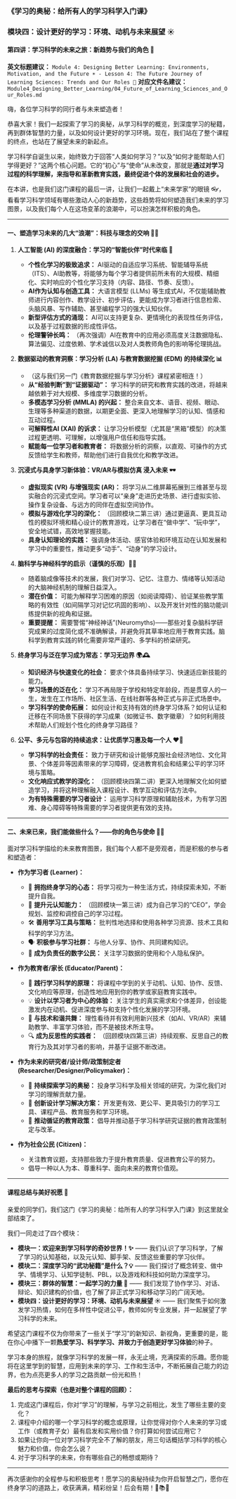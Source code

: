 ### 《学习的奥秘：给所有人的学习科学入门课》
### 模块四：设计更好的学习：环境、动机与未来展望 ☀️
#### 第四讲：学习科学的未来之旅：新趋势与我们的角色 🚀

**英文标题建议：** `Module 4: Designing Better Learning: Environments, Motivation, and the Future ☀️ - Lesson 4: The Future Journey of Learning Sciences: Trends and Our Roles 🚀`
**对应文件名建议：** `Module4_Designing_Better_Learning/04_Future_of_Learning_Sciences_and_Our_Roles.md`

嗨，各位学习科学的同行者与未来塑造者！

恭喜大家！我们一起探索了学习的奥秘，从学习科学的概览，到深度学习的秘籍，再到群体智慧的力量，以及如何设计更好的学习环境。现在，我们站在了整个课程的终点，也站在了展望未来的新起点。

学习科学自诞生以来，始终致力于回答“人类如何学习？”以及“如何才能帮助人们学得更好？”这两个核心问题。它的“初心”与“使命”从未改变，那就是**通过对学习过程的科学理解，来指导和革新教育实践，最终促进个体的发展和社会的进步。**

在本讲，也是我们这门课程的最后一讲，让我们一起戴上“未来学家”的眼镜 👓，看看学习科学领域有哪些激动人心的新趋势，这些趋势将如何塑造我们未来的学习图景，以及我们每个人在这场变革的浪潮中，可以扮演怎样积极的角色。

---

#### **一、塑造学习未来的几大“浪潮”：科技与理念的交响 🌊🎶**

1.  **人工智能 (AI) 的深度融合：学习的“智能伙伴”时代来临 🤖**
    * **个性化学习的极致追求：** AI驱动的自适应学习系统、智能辅导系统（ITS）、AI助教等，将能够为每个学习者提供前所未有的大规模、精细化、实时响应的个性化学习支持（内容、路径、节奏、反馈）。
    * **AI作为认知与创造工具：** 大语言模型 (LLMs) 等生成式AI，不仅能辅助教师进行内容创作、教学设计、初步评估，更能成为学习者进行信息检索、头脑风暴、写作辅助、甚至编程学习的强大认知伙伴。
    * **新型评估方式的涌现：** AI可以支持更复杂、更情境化的表现性任务评估，以及基于过程数据的形成性评估。
    * **伦理警钟长鸣：** （再次强调）AI在教育中的应用必须高度关注数据隐私、算法偏见、过度依赖、学术诚信以及对人类教师角色的影响等伦理挑战。

2.  **数据驱动的教育洞察：学习分析 (LA) 与教育数据挖掘 (EDM) 的持续深化 📊**
    * （这与我们另一门《教育数据挖掘与学习分析》课程紧密相连！）
    * **从“经验判断”到“证据驱动”：** 学习科学的研究和教育实践的改进，将越来越依赖于对大规模、多维度学习数据的分析。
    * **多模态学习分析 (MMLA) 的兴起：** 整合来自文本、语音、视频、眼动、生理等多种渠道的数据，以期更全面、更深入地理解学习的认知、情感和互动过程。
    * **可解释性AI (XAI) 的诉求：** 让学习分析模型（尤其是“黑箱”模型）的决策过程更透明、可理解，以增强用户信任和指导实践。
    * **赋能每一位学习者和教育者：** 将数据分析的洞察，以直观、可操作的方式反馈给学生和教师，帮助他们进行自我优化和教学改进。

3.  **沉浸式与具身学习新体验：VR/AR与模拟仿真 浸入未来 🕶️**
    * **虚拟现实 (VR) 与增强现实 (AR)：** 将学习从二维屏幕拓展到三维甚至与现实融合的沉浸式空间。学习者可以“亲身”走进历史场景、进行虚拟实验、操作复杂设备、与远方的同伴在虚拟空间协作。
    * **模拟与游戏化学习的深化：** （回顾模块二第三讲）通过更逼真、更具互动性的模拟环境和精心设计的教育游戏，让学习者在“做中学”、“玩中学”，安全地试错，高效地掌握技能。
    * **具身认知理论的实践：** 强调身体活动、感官体验和环境互动在认知发展和学习中的重要性，推动更多“动手”、“动身”的学习设计。

4.  **脑科学与神经科学的启示（谨慎的乐观）🧠🔬**
    * 随着脑成像等技术的发展，我们对学习、记忆、注意力、情绪等认知活动的大脑神经机制的理解日益深入。
    * **潜在价值：** 可能为解释学习困难的原因（如阅读障碍）、验证某些教学策略的有效性（如间隔学习对记忆巩固的影响）、以及开发针对性的脑功能训练提供新的视角和证据。
    * **重要提醒：** 需要警惕“神经神话”(Neuromyths)——那些对复杂脑科学研究成果的过度简化或不准确解读，并避免将其草率地应用于教育实践。脑科学到教育实践的转化需要非常严谨的、多学科的桥梁研究。

5.  **终身学习与泛在学习成为常态：学习无边界 🌍🕰️**
    * **知识经济与快速变化的社会：** 要求个体具备持续学习、快速适应新技能的能力。
    * **学习场景的泛在化：** 学习不再局限于学校和特定年龄段，而是贯穿人的一生，发生在工作场所、社区生活、在线社群等各种正式与非正式场景中。
    * **学习科学的使命拓展：** 如何设计和支持有效的终身学习体系？如何认证和迁移在不同场景下获得的学习成果（如微证书、数字徽章）？如何利用技术帮助人们规划个性化的终身学习路径？

6.  **公平、多元与包容的持续追求：让优质学习惠及每一个人 ❤️🤝**
    * **学习科学的社会责任：** 致力于研究和设计能够克服社会经济地位、文化背景、个体差异等因素带来的学习障碍，促进教育机会和结果公平的学习环境与策略。
    * **文化响应式教学的深化：** （回顾模块四第二讲）更深入地理解文化如何塑造学习，并将这种理解融入课程设计、教学互动和评估方法中。
    * **为有特殊需要的学习者设计：** 运用学习科学原理和辅助技术，为有学习困难、身心障碍等特殊需要的学习者提供更有效的支持。

---

#### **二、未来已来，我们能做些什么？——你的角色与使命 🧑‍🚀**

面对学习科学描绘的未来教育图景，我们每个人都不是旁观者，而是积极的参与者和塑造者：

* **作为学习者 (Learner)：**
    * 🚀 **拥抱终身学习的心态：** 将学习视为一种生活方式，持续探索未知，不断提升自我。
    * 🧠 **提升元认知能力：** （回顾模块一第三讲）成为自己学习的“CEO”，学会规划、监控和调控自己的学习过程。
    * 🛠️ **善用学习工具与策略：** 批判性地选择和使用各种学习资源、技术工具和科学的学习方法。
    * 🗣️ **积极参与学习社群：** 与他人分享、协作、共同建构知识。
    * 🤔 **成为负责任的数字公民：** 关注学习数据的使用和个人隐私保护。

* **作为教育者/家长 (Educator/Parent)：**
    * 🌱 **践行学习科学的原理：** 将课程中学到的关于动机、认知、协作、反馈、文化响应等原理，创造性地应用到你的教学或家庭教育实践中。
    * 💡 **设计以学习者为中心的体验：** 关注学生的真实需求和个体差异，创设能激发内在动机、促进深度参与和支持个性化发展的学习环境。
    * 🤝 **与技术和谐共舞：** 理性看待并有效利用新兴技术（如AI、VR/AR）来辅助教学、丰富学习体验，而不是被技术所主导。
    * 🔍 **成为反思性的实践者：** （回顾模块四第三讲）持续观察、反思自己的教育行为及其对学习者的影响，并基于证据不断改进。

* **作为未来的研究者/设计师/政策制定者 (Researcher/Designer/Policymaker)：**
    * 🔬 **持续探索学习的奥秘：** 投身学习科学及相关领域的研究，为深化我们对学习的理解贡献力量。
    * 🎨 **创新设计学习解决方案：** 开发更有效、更公平、更具吸引力的学习工具、课程产品、教育服务和学习环境。
    * 📜 **推动循证的教育政策：** 倡导并推动基于学习科学研究证据的教育政策制定与改革。

* **作为社会公民 (Citizen)：**
    * 关注教育议题，支持那些致力于提升教育质量、促进教育公平的努力。
    * 倡导一种以人为本、尊重科学、面向未来的教育价值观。

---

#### **课程总结与美好祝愿 💖**

亲爱的同学们，我们这门《学习的奥秘：给所有人的学习科学入门课》到这里就全部结束了。

我们一同走过了四个模块：
* **模块一：欢迎来到学习科学的奇妙世界！✨** —— 我们认识了学习科学，了解了学习的认知基础，以及元认知、脚手架、反馈这些重要的学习伙伴。
* **模块二：深度学习的“武功秘籍”是什么？💡** —— 我们探讨了概念转变、做中学、情境学习、认知学徒制、PBL，以及游戏和科技如何助力深度学习。
* **模块三：群体的智慧：一起学习的力量 🤝** —— 我们发现了协作学习、对话、辩论、知识建构的价值，也了解了非正式学习和移动学习的广阔天地。
* **模块四：设计更好的学习：环境、动机与未来展望 ☀️** —— 我们聚焦于如何激发学习热情，如何在多样性中促进公平，教师如何专业发展，并一起展望了学习科学的未来。

希望这门课程不仅为你带来了一些关于“学习”的新知识、新视角，更重要的是，能在你心中播下一颗**热爱学习、科学学习、并致力于创造更好学习体验**的种子。

学习本身的旅程，就像学习科学的发展一样，永无止境，充满探索的乐趣。愿你能将在这里学到的智慧，应用到未来的学习、工作和生活中，不断拓展自己能力的边界，也为点亮更多人的学习之路贡献一份光和热！

**最后的思考与探索（也是对整个课程的回顾）：**

1.  完成这门课程后，你对“学习”的理解，与学习之前相比，发生了哪些主要的变化？
2.  课程中介绍的哪一个学习科学的概念或原理，让你觉得对你个人未来的学习或工作（或教育子女）最有启发和实用价值？你打算如何尝试应用它？
3.  如果让你向一位对学习科学完全不了解的朋友，用三句话概括学习科学的核心魅力和价值，你会怎么说？
4.  对于学习科学的未来，你有哪些自己的畅想或期待？

---

再次感谢你的全程参与和积极思考！愿学习的奥秘持续为你开启智慧之门，愿你在终身学习的道路上，收获满满，精彩纷呈！后会有期！🌟📚🚀
